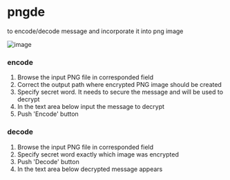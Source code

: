 # pngde
 to encode/decode message and incorporate it into png image

![image](https://github.com/user-attachments/assets/0ec247f6-3ce7-45b1-b9b9-5952867361fc)
 
### encode

1. Browse the input PNG file in corresponded field
2. Correct the output path where encrypted PNG image should be created
3. Specify secret word. It needs to secure the message and will be used to decrypt
4. In the text area below input the message to decrypt
5. Push 'Encode' button


### decode

1. Browse the input PNG file in corresponded field
2. Specify secret word exactly which image was encrypted
3. Push 'Decode' button
4. In the text area below decrypted message appears

